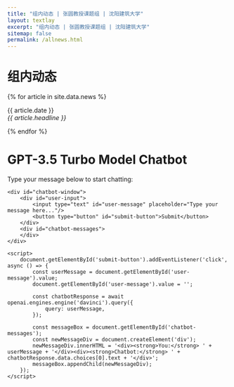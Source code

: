 ```yaml
---
title: "组内动态 | 张圆教授课题组 | 沈阳建筑大学"
layout: textlay
excerpt: "组内动态 | 张圆教授课题组 | 沈阳建筑大学"
sitemap: false
permalink: /allnews.html
---
```


# 组内动态

{% for article in site.data.news %}

<p>{{ article.date }} <br>
<em>{{ article.headline }}</em></p>
{% endfor %}

<!DOCTYPE html>
<html>
<head>
    <title>GPT-3.5 Turbo Model Chatbot</title>
    <script src="https://cdn.jsdelivr.net/npm/openai-js@2.2.1/dist/openai.js"></script>
    <script>
      const openai = new OpenAI('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');
    </script>
</head>
<body>
    <h1>GPT-3.5 Turbo Model Chatbot</h1>
    <p>Type your message below to start chatting:</p>

    <div id="chatbot-window">
        <div id="user-input">
            <input type="text" id="user-message" placeholder="Type your message here..."/>
            <button type="button" id="submit-button">Submit</button>
        </div>
        <div id="chatbot-messages">
        </div>
    </div>

    <script>
        document.getElementById('submit-button').addEventListener('click', async () => {
            const userMessage = document.getElementById('user-message').value;
            document.getElementById('user-message').value = '';

            const chatbotResponse = await openai.engines.engine('davinci').query({
                query: userMessage,
            });

            const messageBox = document.getElementById('chatbot-messages');
            const newMessageDiv = document.createElement('div');
            newMessageDiv.innerHTML = '<div><strong>You:</strong> ' + userMessage + '</div><div><strong>Chatbot:</strong> ' + chatbotResponse.data.choices[0].text + '</div>';
            messageBox.appendChild(newMessageDiv);
        });
    </script>
</body>
</html>

